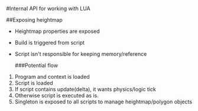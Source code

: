 #Internal API for working with LUA

##Exposing heightmap

- Heightmap properties are exposed
- Build is triggered from script
- Script isn't responsible for keeping memory/reference

	###Potential flow
1. Program and context is loaded
2. Script is loaded
3. If script contains update(delta), it wants physics/logic tick
4. Otherwise script is executed as is.
5. Singleton is exposed to all scripts to manage heightmap/polygon objects